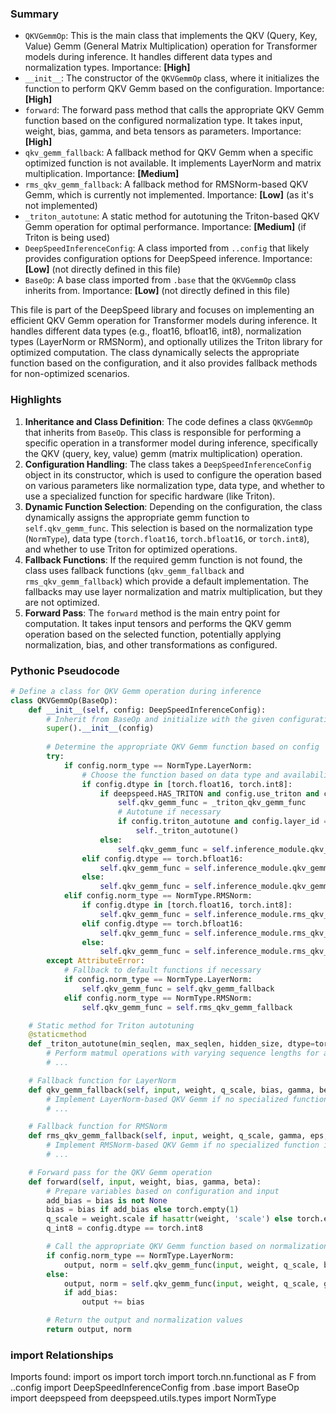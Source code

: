 

### Summary



* `QKVGemmOp`: This is the main class that implements the QKV (Query, Key, Value) Gemm (General Matrix Multiplication) operation for Transformer models during inference. It handles different data types and normalization types. Importance: **[High]**
* `__init__`: The constructor of the `QKVGemmOp` class, where it initializes the function to perform QKV Gemm based on the configuration. Importance: **[High]**
* `forward`: The forward pass method that calls the appropriate QKV Gemm function based on the configured normalization type. It takes input, weight, bias, gamma, and beta tensors as parameters. Importance: **[High]**
* `qkv_gemm_fallback`: A fallback method for QKV Gemm when a specific optimized function is not available. It implements LayerNorm and matrix multiplication. Importance: **[Medium]**
* `rms_qkv_gemm_fallback`: A fallback method for RMSNorm-based QKV Gemm, which is currently not implemented. Importance: **[Low]** (as it's not implemented)
* `_triton_autotune`: A static method for autotuning the Triton-based QKV Gemm operation for optimal performance. Importance: **[Medium]** (if Triton is being used)
* `DeepSpeedInferenceConfig`: A class imported from `..config` that likely provides configuration options for DeepSpeed inference. Importance: **[Low]** (not directly defined in this file)
* `BaseOp`: A base class imported from `.base` that the `QKVGemmOp` class inherits from. Importance: **[Low]** (not directly defined in this file)

This file is part of the DeepSpeed library and focuses on implementing an efficient QKV Gemm operation for Transformer models during inference. It handles different data types (e.g., float16, bfloat16, int8), normalization types (LayerNorm or RMSNorm), and optionally utilizes the Triton library for optimized computation. The class dynamically selects the appropriate function based on the configuration, and it also provides fallback methods for non-optimized scenarios.

### Highlights



1. **Inheritance and Class Definition**: The code defines a class `QKVGemmOp` that inherits from `BaseOp`. This class is responsible for performing a specific operation in a transformer model during inference, specifically the QKV (query, key, value) gemm (matrix multiplication) operation.
2. **Configuration Handling**: The class takes a `DeepSpeedInferenceConfig` object in its constructor, which is used to configure the operation based on various parameters like normalization type, data type, and whether to use a specialized function for specific hardware (like Triton).
3. **Dynamic Function Selection**: Depending on the configuration, the class dynamically assigns the appropriate gemm function to `self.qkv_gemm_func`. This selection is based on the normalization type (`NormType`), data type (`torch.float16`, `torch.bfloat16`, or `torch.int8`), and whether to use Triton for optimized operations.
4. **Fallback Functions**: If the required gemm function is not found, the class uses fallback functions (`qkv_gemm_fallback` and `rms_qkv_gemm_fallback`) which provide a default implementation. The fallbacks may use layer normalization and matrix multiplication, but they are not optimized.
5. **Forward Pass**: The `forward` method is the main entry point for computation. It takes input tensors and performs the QKV gemm operation based on the selected function, potentially applying normalization, bias, and other transformations as configured.

### Pythonic Pseudocode

```python
# Define a class for QKV Gemm operation during inference
class QKVGemmOp(BaseOp):
    def __init__(self, config: DeepSpeedInferenceConfig):
        # Inherit from BaseOp and initialize with the given configuration
        super().__init__(config)
        
        # Determine the appropriate QKV Gemm function based on config
        try:
            if config.norm_type == NormType.LayerNorm:
                # Choose the function based on data type and availability of Triton
                if config.dtype in [torch.float16, torch.int8]:
                    if deepspeed.HAS_TRITON and config.use_triton and config.dtype == torch.float16:
                        self.qkv_gemm_func = _triton_qkv_gemm_func
                        # Autotune if necessary
                        if config.triton_autotune and config.layer_id == 0:
                            self._triton_autotune()
                    else:
                        self.qkv_gemm_func = self.inference_module.qkv_gemm_fp16
                elif config.dtype == torch.bfloat16:
                    self.qkv_gemm_func = self.inference_module.qkv_gemm_bf16
                else:
                    self.qkv_gemm_func = self.inference_module.qkv_gemm_fp32
            elif config.norm_type == NormType.RMSNorm:
                if config.dtype in [torch.float16, torch.int8]:
                    self.qkv_gemm_func = self.inference_module.rms_qkv_gemm_fp16
                elif config.dtype == torch.bfloat16:
                    self.qkv_gemm_func = self.inference_module.rms_qkv_gemm_bf16
                else:
                    self.qkv_gemm_func = self.inference_module.rms_qkv_gemm_fp32
        except AttributeError:
            # Fallback to default functions if necessary
            if config.norm_type == NormType.LayerNorm:
                self.qkv_gemm_func = self.qkv_gemm_fallback
            elif config.norm_type == NormType.RMSNorm:
                self.qkv_gemm_func = self.rms_qkv_gemm_fallback

    # Static method for Triton autotuning
    @staticmethod
    def _triton_autotune(min_seqlen, max_seqlen, hidden_size, dtype=torch.float16):
        # Perform matmul operations with varying sequence lengths for autotuning
        # ...

    # Fallback function for LayerNorm
    def qkv_gemm_fallback(self, input, weight, q_scale, bias, gamma, beta, eps, add_bias, q_int8, transpose):
        # Implement LayerNorm-based QKV Gemm if no specialized function is available
        # ...

    # Fallback function for RMSNorm
    def rms_qkv_gemm_fallback(self, input, weight, q_scale, gamma, eps, q_int8, transpose):
        # Implement RMSNorm-based QKV Gemm if no specialized function is available
        # ...

    # Forward pass for the QKV Gemm operation
    def forward(self, input, weight, bias, gamma, beta):
        # Prepare variables based on configuration and input
        add_bias = bias is not None
        bias = bias if add_bias else torch.empty(1)
        q_scale = weight.scale if hasattr(weight, 'scale') else torch.empty(1)
        q_int8 = config.dtype == torch.int8

        # Call the appropriate QKV Gemm function based on normalization type
        if config.norm_type == NormType.LayerNorm:
            output, norm = self.qkv_gemm_func(input, weight, q_scale, bias, gamma, beta, config.epsilon, add_bias, q_int8, config.transposed_mode)
        else:
            output, norm = self.qkv_gemm_func(input, weight, q_scale, gamma, config.epsilon, q_int8, config.transposed_mode)
            if add_bias:
                output += bias

        # Return the output and normalization values
        return output, norm
```


### import Relationships

Imports found:
import os
import torch
import torch.nn.functional as F
from ..config import DeepSpeedInferenceConfig
from .base import BaseOp
import deepspeed
from deepspeed.utils.types import NormType